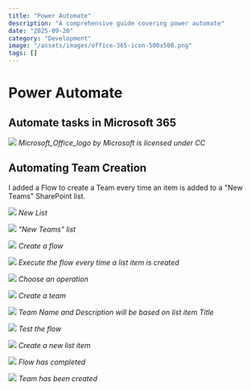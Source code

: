 ```yaml
---
title: "Power Automate"
description: "A comprehensive guide covering power automate"
date: "2025-09-20"
category: "Development"
image: "/assets/images/office-365-icon-500x500.png"
tags: []
---
```


# Power Automate

## Automate tasks in Microsoft 365

![](/assets/images/powerautomate/office-365-icon-500x500.png)
*Microsoft_Office_logo by Microsoft is licensed under CC*


## Automating Team Creation

I added a Flow to create a Team every time an item is added to a "New Teams" SharePoint list.

![](/assets/images/powerautomate/screen-shot-2022-05-04-at-12.41.32-pm-1487x898.png)
*New List*

![](/assets/images/powerautomate/screen-shot-2022-05-04-at-12.42.17-pm-1487x888.png)
*"New Teams" list*

![](/assets/images/powerautomate/screen-shot-2022-05-04-at-12.42.47-pm-1487x889.png)
*Create a flow*

![](/assets/images/powerautomate/screen-shot-2022-05-04-at-12.49.39-pm-1487x898.png)
*Execute the flow every time a list item is created*

![](/assets/images/powerautomate/screen-shot-2022-05-04-at-12.49.56-pm-1487x894.png)
*Choose an operation*

![](/assets/images/powerautomate/screen-shot-2022-05-04-at-12.50.06-pm-1487x894.png)
*Create a team*

![](/assets/images/powerautomate/screen-shot-2022-05-04-at-12.50.37-pm-1487x896.png)
*Team Name and Description will be based on list item Title*

![](/assets/images/powerautomate/screen-shot-2022-05-04-at-12.51.07-pm-1487x893.png)
*Test the flow*

![](/assets/images/powerautomate/screen-shot-2022-05-04-at-12.51.41-pm-1487x890.png)
*Create a new list item*

![](/assets/images/powerautomate/screen-shot-2022-05-04-at-12.52.24-pm-1487x892.png)
*Flow has completed*

![](/assets/images/powerautomate/screen-shot-2022-05-04-at-12.52.43-pm-1487x888.png)
*Team has been created*
